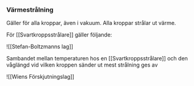 ### Värmestrålning

Gäller för alla kroppar, även i vakuum. Alla kroppar strålar ut värme.

För [[Svartkroppsstrålare]] gäller följande:

![[Stefan-Boltzmanns lag]]

Sambandet mellan temperaturen hos en [[Svartkroppsstrålare]] och den våglängd vid vilken kroppen sänder ut mest strålning ges av

![[Wiens Förskjutningslag]]